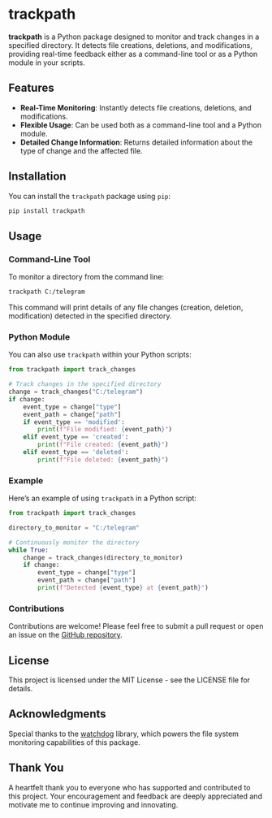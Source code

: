 # trackpath

**trackpath** is a Python package designed to monitor and track changes in a specified directory. It detects file creations, deletions, and modifications, providing real-time feedback either as a command-line tool or as a Python module in your scripts.

## Features

- **Real-Time Monitoring**: Instantly detects file creations, deletions, and modifications.
- **Flexible Usage**: Can be used both as a command-line tool and a Python module.
- **Detailed Change Information**: Returns detailed information about the type of change and the affected file.

## Installation

You can install the `trackpath` package using `pip`:

```bash
pip install trackpath
```

## Usage

### Command-Line Tool

To monitor a directory from the command line:

```bash
trackpath C:/telegram
```

This command will print details of any file changes (creation, deletion, modification) detected in the specified directory.

### Python Module

You can also use `trackpath` within your Python scripts:

```python
from trackpath import track_changes

# Track changes in the specified directory
change = track_changes("C:/telegram")
if change:
    event_type = change["type"]
    event_path = change["path"]
    if event_type == 'modified':
        print(f"File modified: {event_path}")
    elif event_type == 'created':
        print(f"File created: {event_path}")
    elif event_type == 'deleted':
        print(f"File deleted: {event_path}")
```

### Example

Here’s an example of using `trackpath` in a Python script:

```python
from trackpath import track_changes

directory_to_monitor = "C:/telegram"

# Continuously monitor the directory
while True:
    change = track_changes(directory_to_monitor)
    if change:
        event_type = change["type"]
        event_path = change["path"]
        print(f"Detected {event_type} at {event_path}")
```

### Contributions

Contributions are welcome! Please feel free to submit a pull request or open an issue on the [GitHub repository](https://github.com/bytebreach/trackpath).

## License

This project is licensed under the MIT License - see the LICENSE file for details.

## Acknowledgments

Special thanks to the [watchdog](https://github.com/gorakhargosh/watchdog) library, which powers the file system monitoring capabilities of this package.

## Thank You

A heartfelt thank you to everyone who has supported and contributed to this project. Your encouragement and feedback are deeply appreciated and motivate me to continue improving and innovating.